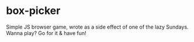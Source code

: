 # box-picker
Simple JS browser game, wrote as a side effect of one of the lazy Sundays. Wanna play? Go for it &amp; have fun!
